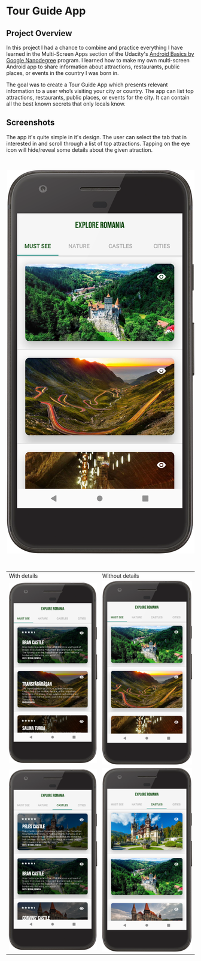 # Tour Guide App


## Project Overview


In this project I had a chance to combine and practice everything I have learned in the Multi-Screen Apps section of the Udacity's [Android Basics by Google Nanodegree](https://www.udacity.com/course/android-basics-nanodegree-by-google--nd803) program. I learned how to make my own multi-screen Android app to share information about attractions, restaurants, public places, or events in the country I was born in.

The goal was to create a Tour Guide App which presents relevant information to a user who’s visiting your city or country. The app can list top attractions, restaurants, public places, or events for the city. It can contain all the best known secrets that only locals know.

## Screenshots


The app it's quite simple in it's design. The user can select the tab that in interested in and scroll through a list of top attractions. Tapping on the eye icon will hide/reveal some details about the given atraction.

<br>
<p align="center">
<img src="_screenshots/02.png">
</p>

<br>

<table>
  <tr>
    <td>With details</td>
    <td>Without details</td>
  </tr>
  <tr>
    <td><img src="_screenshots/01.png"></td>
    <td><img src="_screenshots/02.png"></td>
  </tr>
  <tr>
    <td><img src="_screenshots/03.png"></td>
    <td><img src="_screenshots/04.png"></td>
  </tr>
 </table>
 
